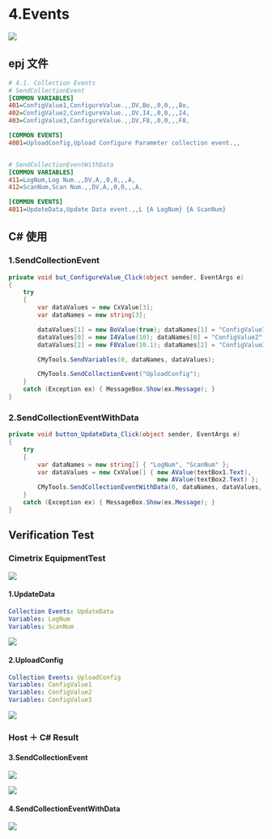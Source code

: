 # 4.Events

![](https://easyimage.ghuang.top/i/2024/06/21/174254-1.webp)

## epj 文件

```ini title=".epj"
# 4.1. Collection Events
# SendCollectionEvent
[COMMON VARIABLES]
401=ConfigValue1,ConfigureValue.,,DV,Bo,,0,0,,,Bo,
402=ConfigValue2,ConfigureValue.,,DV,I4,,0,0,,,I4,
403=ConfigValue3,ConfigureValue.,,DV,F8,,0,0,,,F8,

[COMMON EVENTS]
4001=UploadConfig,Upload Configure Parameter collection event.,,


# SendCollectionEventWithData
[COMMON VARIABLES]
411=LogNum,Log Num.,,DV,A,,0,0,,,A,
412=ScanNum,Scan Num.,,DV,A,,0,0,,,A,

[COMMON EVENTS]
4011=UpdateData,Update Data event.,,L {A LogNum} {A ScanNum}

```

## C# 使用

### 1.SendCollectionEvent

```c# title="Demo.cs"
private void but_ConfigureValue_Click(object sender, EventArgs e)
{
    try
    {
        var dataValues = new CxValue[3];
        var dataNames = new string[3];

        dataValues[1] = new BoValue(true); dataNames[1] = "ConfigValue1";
        dataValues[0] = new I4Value(10); dataNames[0] = "ConfigValue2";
        dataValues[2] = new F8Value(10.1); dataNames[2] = "ConfigValue3";

        CMyTools.SendVariables(0, dataNames, dataValues);

        CMyTools.SendCollectionEvent("UploadConfig");
    }
    catch (Exception ex) { MessageBox.Show(ex.Message); }
}
```

### 2.SendCollectionEventWithData

```c# title="Demo.cs"
private void button_UpdateData_Click(object sender, EventArgs e)
{
    try
    {
        var dataNames = new string[] { "LogNum", "ScanNum" };
        var dataValues = new CxValue[] { new AValue(textBox1.Text),
                                         new AValue(textBox2.Text) };
        CMyTools.SendCollectionEventWithData(0, dataNames, dataValues, "UpdateData");
    }
    catch (Exception ex) { MessageBox.Show(ex.Message); }
}
```

## Verification Test

### Cimetrix EquipmentTest

![](https://easyimage.ghuang.top/i/2024/06/21/174551-1.webp)

#### 1.UpdateData

```yaml title="settings"
Collection Events: UpdateData
Variables: LogNum
Variables: ScanNum
```

![](https://easyimage.ghuang.top/i/2024/06/21/174904-1.webp)

#### 2.UploadConfig

```yaml title="settings"
Collection Events: UploadConfig
Variables: ConfigValue1
Variables: ConfigValue2
Variables: ConfigValue3
```

![](https://easyimage.ghuang.top/i/2024/06/21/175504-1.webp)

### Host ＋ C# Result

#### 3.SendCollectionEvent

![](https://easyimage.ghuang.top/i/2024/06/21/180059-1.webp)

![](https://easyimage.ghuang.top/i/2024/06/21/180234-1.webp)

#### 4.SendCollectionEventWithData
  
![](https://easyimage.ghuang.top/i/2024/06/21/175905-1.webp)
